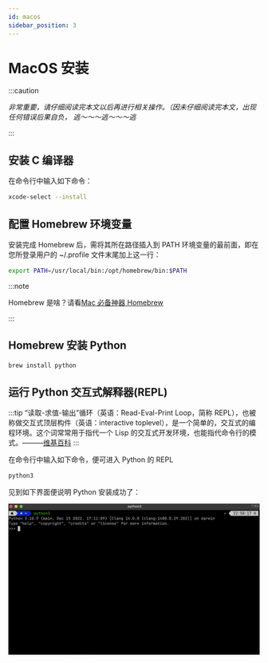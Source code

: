```yaml
---
id: macos
sidebar_position: 3
---
```


# MacOS 安装

:::caution

_非常重要，请仔细阅读完本文以后再进行相关操作。（因未仔细阅读完本文，出现任何错误后果自负， 逃～～～逃～～～逃_

:::

## 安装 C 编译器

在命令行中输入如下命令：

```bash
xcode-select --install
```

## 配置 Homebrew 环境变量

安装完成 Homebrew 后，需将其所在路径插入到 PATH 环境变量的最前面，即在您所登录用户的 ~/.profile 文件末尾加上这一行：

```bash
export PATH=/usr/local/bin:/opt/homebrew/bin:$PATH
```

:::note

Homebrew 是啥？请看[Mac 必备神器 Homebrew](https://zhuanlan.zhihu.com/p/59805070)

:::

## Homebrew 安装 Python

```bash
brew install python
```

## 运行 Python 交互式解释器(REPL)

:::tip
“读取-求值-输出”循环（英语：Read-Eval-Print Loop，简称 REPL），也被称做交互式顶层构件（英语：interactive toplevel），是一个简单的，交互式的编程环境。这个词常常用于指代一个 Lisp 的交互式开发环境，也能指代命令行的模式。———[维基百科](https://zh.m.wikipedia.org/zh-hans/%E8%AF%BB%E5%8F%96%EF%B9%A3%E6%B1%82%E5%80%BC%EF%B9%A3%E8%BE%93%E5%87%BA%E5%BE%AA%E7%8E%AF)
:::

在命令行中输入如下命令，便可进入 Python 的 REPL

```bash
python3
```

见到如下界面便说明 Python 安装成功了：

![](./img/mac_python_repl.png)
